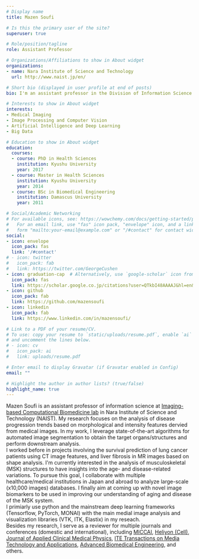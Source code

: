 ```yaml
---
# Display name
title: Mazen Soufi

# Is this the primary user of the site?
superuser: true

# Role/position/tagline
role: Assistant Professor

# Organizations/Affiliations to show in About widget
organizations:
- name: Nara Institute of Science and Technology
  url: http://www.naist.jp/en/

# Short bio (displayed in user profile at end of posts)
bio: I'm an assistant professor in the Division of Information Science at NAIST, and I apply data-driven approaches to model disease progression from medical images.

# Interests to show in About widget
interests:
- Medical Imaging
- Image Processing and Computer Vision
- Artificial Intelligence and Deep Learning
- Big Data

# Education to show in About widget
education:
  courses:
  - course: PhD in Health Sciences
    institution: Kyushu University
    year: 2017
  - course: Master in Health Sciences
    institution: Kyushu University
    year: 2014
  - course: BSc in Biomedical Engineering
    institution: Damascus University
    year: 2011

# Social/Academic Networking
# For available icons, see: https://wowchemy.com/docs/getting-started/page-builder/#icons
#   For an email link, use "fas" icon pack, "envelope" icon, and a link in the
#   form "mailto:your-email@example.com" or "/#contact" for contact widget.
social:
- icon: envelope
  icon_pack: fas
  link: '/#contact'
# - icon: twitter
#   icon_pack: fab
#   link: https://twitter.com/GeorgeCushen
- icon: graduation-cap  # Alternatively, use `google-scholar` icon from `ai` icon pack
  icon_pack: fas
  link: https://scholar.google.co.jp/citations?user=QTkbI48AAAAJ&hl=en&oi=ao
- icon: github
  icon_pack: fab
  link: https://github.com/mazensoufi
- icon: linkedin
  icon_pack: fab
  link: https://www.linkedin.com/in/mazensoufi/

# Link to a PDF of your resume/CV.
# To use: copy your resume to `static/uploads/resume.pdf`, enable `ai` icons in `params.toml`, 
# and uncomment the lines below.
# - icon: cv
#   icon_pack: ai
#   link: uploads/resume.pdf

# Enter email to display Gravatar (if Gravatar enabled in Config)
email: ""

# Highlight the author in author lists? (true/false)
highlight_name: true
---
```


Mazen Soufi is an assistant professor of information science at <a href="http://icb-lab.naist.jp/english/index.html">Imaging-based Computational Biomedicine lab</a> in Nara Institute of Science and Technology (NAIST). My research focuses on the analysis of disease progression trends based on morphological and intensity features dervied from medical images. In my work, I leverage state-of-the-art algorithms for automated image segmentation to obtain the target organs/structures and perform downstream analysis.<br>
I worked before in projects involving the survival prediction of lung cancer patients using CT image features, and liver fibrosis in MR images based on shape analysis. I'm currently interested in the analysis of musculoskeletal (MSK) structures to have insights into the age- and disease-related variations. To pursue this goal, I collaborate with multiple healthcare/medical institutions in Japan and abroad to analyze large-scale (x10,000 images) databases. I finally aim at coming up with novel image biomarkers to be used in improving our understanding of aging and disease of the MSK system.<br>
I primiarly use python and the mainstream deep learning frameworks (Tensorflow, PyTorch, MONAI) with the main medial image analysis and visualization libraries (VTK, ITK, Elastix) in my reseach.<br>
Besides my research, I serve as a reviewer for multiple journals and conferences (domestic and international), including <a href="http://www.miccai.org/">MICCAI</a>, <a href="https://www.cell.com/heliyon/home/">Heliyon (Cell)</a>, <a href="https://aapm.onlinelibrary.wiley.com/journal/15269914">Journal of Applied Clinical Medical Physics</a>, <a href="https://www.jstage.jst.go.jp/browse/mta"> ITE Transactions on Media Technology and Applications</a>, <a href="https://abe-journal.org/">Advanced Biomedical Engineering</a>, and others.

<!-- 

{{< icon name="download" pack="fas" >}} Download my {{< staticref "uploads/demo_resume.pdf" "newtab" >}}resumé{{< /staticref >}}. -->
